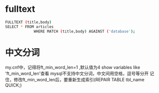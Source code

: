 # fulltext
```Bash
FULLTEXT (title,body)
SELECT * FROM articles
             WHERE MATCH (title,body) AGAINST ('database');
```

# 中文分词
 my.cnf中，记得将ft_min_word_len=1 ,默认值为4
 show variables like 'ft_min_word_len'查看
 mysql不支持中文分词，中文间用空格，逗号等分开
 记住，修改ft_min_word_len后，要重新生成索引(REPAIR TABLE tbl_name QUICK;)

